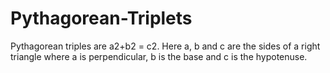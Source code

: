 # Pythagorean-Triplets
Pythagorean triples are a2+b2 = c2. Here a, b and c are the sides of a right triangle where a is perpendicular, b is the base and c is the hypotenuse.
